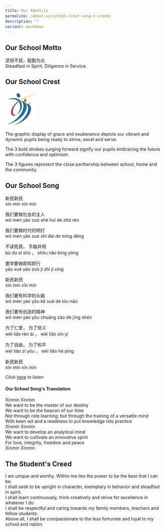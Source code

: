 ```yaml
---
title: Our Identity
permalink: /about-us/school-crest-song-n-creed/
description: ""
variant: markdown
---
```

Our School Motto
----------------


坚韧不拔，殷勤为众<br>
Steadfast in Spirit, Diligence in Service

Our School Crest
----------------

<style>  
img {  
  display: block;  
  margin-left: auto;  
  margin-right: auto;  
}  
</style>  
<img src="/images/schlogo_big.jpeg" alt="School Crest" style="width:20%;">  
  


The graphic display of grace and exuberance depicts our vibrant and dynamic pupils being ready to strive, excel and serve.

  

The 3 bold strokes surging forward signify our pupils embracing the future with confidence and optimism.

  

The 3 figures represent the close parthership between school, home and the community.

Our School Song
---------------


新民新民  
xīn mín xīn mín

  
我们要做社会的主人  
wǒ mén yào zuò shè huì de zhǔ rén

  
我们要做时代的明灯  
wǒ mén yào zuò shí dài de míng dēng

  
不读死蔬， 手脑并用  
bù dú sǐ shū ， shǒu nǎo bìng yòng

  
要学要做即知即行  
yào xué yào zuò jí zhī jí xíng

  
新民新民  
xīn mín xīn mín

  
我们要有科学的头脑  
wǒ mén yào yǒu kē xué de tóu nǎo

  
我们要有创造的精神  
wǒ mén yào yǒu chuàng zào de jīng shén

  
为了仁爱， 为了信义  
wéi liǎo rén ài ， wéi liǎo xìn yì

  
为了自由， 为了和平  
wéi liǎo zì yóu ， wéi liǎo hé píng

  
新民新民  
xīn mín xīn mín
  
Click [here](https://drive.google.com/file/d/1goSDSyjUEgymQWwi6vyRIKP4oi5pJymG/view?usp=sharing) to listen


#### Our School Song's Translation

Xinmin Xinmin <br>
We want to be the master of our destiny <br>
We want to be the beacon of our time <br>
Not through rote learning; but through the training of a versatile mind <br>
With keen wit and a readiness to put knowledge into practice <br>
Xinmin Xinmin <br>
We want to develop an analytical mind <br>
We want to cultivate an innovative spirit <br>
For love, integrity, freedom and peace <br>
Xinmin Xinmin

The Student's Creed
-------------------

I am unique and worthy. Within me lies the power to be the best that I can be. <br>
I shall seek to be upright in character, exemplary in behavior and steadfast in spirit. <br>
I shall learn continuously, think creatively and strive for excellence in whatever I do. <br>
I shall be respectful and caring towards my family members, teachers and fellow students. <br>
Above all, I shall be compassionate to the less fortunate and loyal to my school and nation.